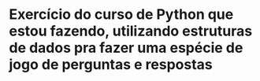# Exercício do curso de Python que estou fazendo, utilizando estruturas de dados pra fazer uma espécie de jogo de perguntas e respostas
